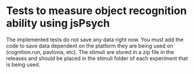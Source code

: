 # Tests to measure object recognition ability using jsPsych
The implemented tests do not save any data right now. You must add the code to save data dependent on the platform they are being used on (cognition.run, pavlovia, etc).
The stimuli are stored in a zip file in the releases and should be placed in the stimuli folder of each experiment that is being used.
